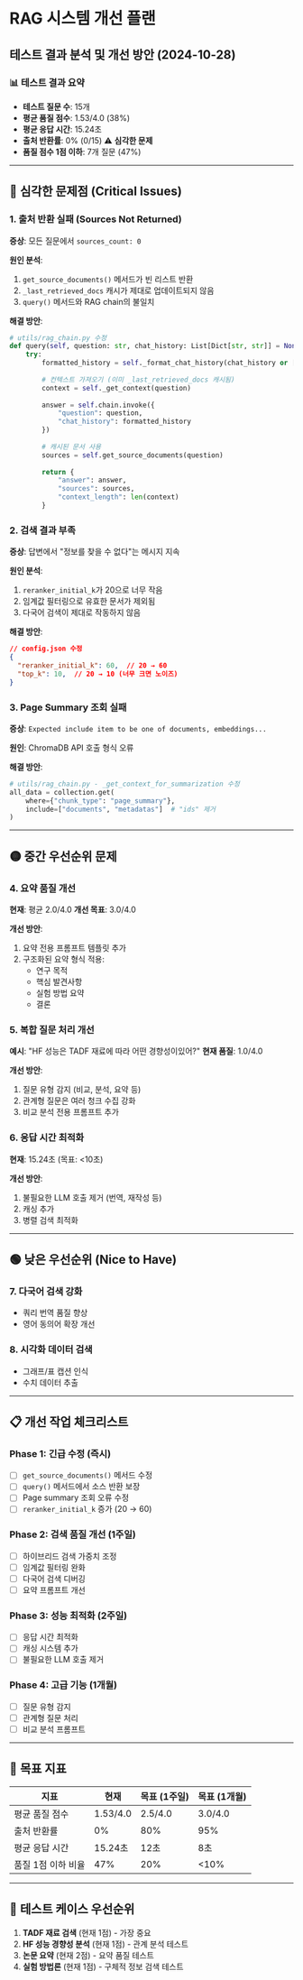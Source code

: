 # RAG 시스템 개선 플랜
## 테스트 결과 분석 및 개선 방안 (2024-10-28)

### 📊 테스트 결과 요약
- **테스트 질문 수**: 15개
- **평균 품질 점수**: 1.53/4.0 (38%)
- **평균 응답 시간**: 15.24초
- **출처 반환률**: 0% (0/15) ⚠️ **심각한 문제**
- **품질 점수 1점 이하**: 7개 질문 (47%)

---

## 🔴 심각한 문제점 (Critical Issues)

### 1. 출처 반환 실패 (Sources Not Returned)
**증상**: 모든 질문에서 `sources_count: 0`

**원인 분석**:
1. `get_source_documents()` 메서드가 빈 리스트 반환
2. `_last_retrieved_docs` 캐시가 제대로 업데이트되지 않음
3. `query()` 메서드와 RAG chain의 불일치

**해결 방안**:
```python
# utils/rag_chain.py 수정
def query(self, question: str, chat_history: List[Dict[str, str]] = None) -> Dict[str, Any]:
    try:
        formatted_history = self._format_chat_history(chat_history or [])
        
        # 컨텍스트 가져오기 (이미 _last_retrieved_docs 캐시됨)
        context = self._get_context(question)
        
        answer = self.chain.invoke({
            "question": question,
            "chat_history": formatted_history
        })
        
        # 캐시된 문서 사용
        sources = self.get_source_documents(question)
        
        return {
            "answer": answer,
            "sources": sources,
            "context_length": len(context)
        }
```

### 2. 검색 결과 부족
**증상**: 답변에서 "정보를 찾을 수 없다"는 메시지 지속

**원인 분석**:
1. `reranker_initial_k`가 20으로 너무 작음
2. 임계값 필터링으로 유효한 문서가 제외됨
3. 다국어 검색이 제대로 작동하지 않음

**해결 방안**:
```json
// config.json 수정
{
  "reranker_initial_k": 60,  // 20 → 60
  "top_k": 10,  // 20 → 10 (너무 크면 노이즈)
}
```

### 3. Page Summary 조회 실패
**증상**: `Expected include item to be one of documents, embeddings...`

**원인**: ChromaDB API 호출 형식 오류

**해결 방안**:
```python
# utils/rag_chain.py - _get_context_for_summarization 수정
all_data = collection.get(
    where={"chunk_type": "page_summary"},
    include=["documents", "metadatas"]  # "ids" 제거
)
```

---

## 🟡 중간 우선순위 문제

### 4. 요약 품질 개선
**현재**: 평균 2.0/4.0
**개선 목표**: 3.0/4.0

**개선 방안**:
1. 요약 전용 프롬프트 템플릿 추가
2. 구조화된 요약 형식 적용:
   - 연구 목적
   - 핵심 발견사항
   - 실험 방법 요약
   - 결론

### 5. 복합 질문 처리 개선
**예시**: "HF 성능은 TADF 재료에 따라 어떤 경향성이있어?"
**현재 품질**: 1.0/4.0

**개선 방안**:
1. 질문 유형 감지 (비교, 분석, 요약 등)
2. 관계형 질문은 여러 청크 수집 강화
3. 비교 분석 전용 프롬프트 추가

### 6. 응답 시간 최적화
**현재**: 15.24초 (목표: <10초)

**개선 방안**:
1. 불필요한 LLM 호출 제거 (번역, 재작성 등)
2. 캐싱 추가
3. 병렬 검색 최적화

---

## 🟢 낮은 우선순위 (Nice to Have)

### 7. 다국어 검색 강화
- 쿼리 번역 품질 향상
- 영어 동의어 확장 개선

### 8. 시각화 데이터 검색
- 그래프/표 캡션 인식
- 수치 데이터 추출

---

## 📋 개선 작업 체크리스트

### Phase 1: 긴급 수정 (즉시)
- [ ] `get_source_documents()` 메서드 수정
- [ ] `query()` 메서드에서 소스 반환 보장
- [ ] Page summary 조회 오류 수정
- [ ] `reranker_initial_k` 증가 (20 → 60)

### Phase 2: 검색 품질 개선 (1주일)
- [ ] 하이브리드 검색 가중치 조정
- [ ] 임계값 필터링 완화
- [ ] 다국어 검색 디버깅
- [ ] 요약 프롬프트 개선

### Phase 3: 성능 최적화 (2주일)
- [ ] 응답 시간 최적화
- [ ] 캐싱 시스템 추가
- [ ] 불필요한 LLM 호출 제거

### Phase 4: 고급 기능 (1개월)
- [ ] 질문 유형 감지
- [ ] 관계형 질문 처리
- [ ] 비교 분석 프롬프트

---

## 🎯 목표 지표

| 지표 | 현재 | 목표 (1주일) | 목표 (1개월) |
|------|------|------------|------------|
| 평균 품질 점수 | 1.53/4.0 | 2.5/4.0 | 3.0/4.0 |
| 출처 반환률 | 0% | 80% | 95% |
| 평균 응답 시간 | 15.24초 | 12초 | 8초 |
| 품질 1점 이하 비율 | 47% | 20% | <10% |

---

## 📝 테스트 케이스 우선순위

1. **TADF 재료 검색** (현재 1점) - 가장 중요
2. **HF 성능 경향성 분석** (현재 1점) - 관계 분석 테스트
3. **논문 요약** (현재 2점) - 요약 품질 테스트
4. **실험 방법론** (현재 1점) - 구체적 정보 검색 테스트

